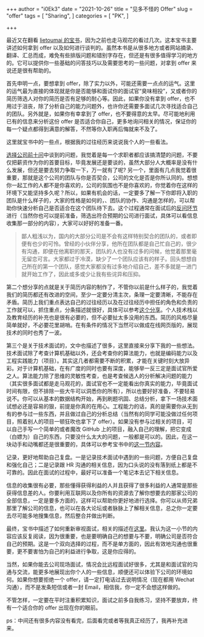+++
author = "i0Ek3"
date = "2021-10-26"
title = "见多不怪的 Offer"
slug = "offer"
tags = [
    "Sharing",
]
categories = [
    "PK",
]

+++

最近又在翻看 [lietoumai 的宝书](https://lietoumai.gitbooks.io/the-story-of-lietoumai/content/)，因为之前也走马观花的看过几次。这本宝书主要讲述如何拿到 offer 以及如何进行谈判的。虽然本书是从很多地方或者网站摘录、翻译、汇总而成，难免有些排版问题和错别字存在，但还是有很多值得学习的地方的。它可以提供你一些基础的问答技巧以及需要思考的一些问题，对拿到 offer 来说还是很有帮助的。

首先申明一点，要想拿到 offer，除了实力以外，可能还需要一点点的运气。这里的运气最为直接的体现就是你是否能够和面试你的面试官“臭味相投”，又或者你的简历筛选人对你的简历是否有足够的耐心等。因此，如果你没有拿到 offer，也不用过于沮丧，除了分析自己的能力问题外，也许你还需要多面试几次寻找适合自己的团队。另外就是，如果你有幸拿到了 offer，也不要得意的太早。尽可能地利用已有的信息来分析这份 offer 是否适合你自己，更多地询问相关的情况，保证你的每一个疑点都得到满意的解答，不然等你入职再后悔就来不及了。

这里就宝书中的一些点，根据我的过往经历来说说我个人的一些看法。

[选择公司前十问](https://lietoumai.gitbooks.io/the-story-of-lietoumai/content/gong-si-xiang-guan/xuan-ze-gong-si-qian-shi-wen.html)中谈到的问题，我觉着是每一个求职者都应该搞清楚的问题，不要仅把薪资作为你的首要目标，毕竟发展还是要谈的，虽然大部分人大概率是没有什么发展，但还是要去努力争取一下，万一就有了呢? 另一个，里面有几点我觉着很重要，那就是这个公司的团队与你是否契合，公司的文化是否是你所认同的。想想你一起工作的人都不是你喜欢的，公司的氛围也不是你喜欢的，你觉着你在这样的环境下又能坚持多久呢？所以，如果有机会的话，一定要多了解一下你即将入职的团队是什么样子的，大家的性格是如何的，、团队的协作、沟通是怎样的，可以帮助你快速分析自己是否适合在这个团队待下去。这个过程通常在面试后的[反问环节](https://lietoumai.gitbooks.io/the-story-of-lietoumai/content/zhi-wei-fa-bu/mian-shi-zhi-nan/chang-gui-mian-shi/ni-xu-yao-wen-mian-shi-guan-de-14-ge-wen-ti.html)进行（当然你也可以提前准备，筛选出符合预期的公司进行面试，具体可以看信息收集那一部分的内容），大家可以好好的准备一番。

> 鄙人粗浅以为，国内的大部分公司是不会有这样特别契合的团队的，或者即便有也少的可怜。曾经的小伙伴分享，他所在团队都是自己忙自己的，很少有沟通，即便在他离职的那天，团队的人也没有过多的问候，他觉着那里毫无留恋可言。大家都过于冷漠，缺少了一个团队应该有的样子。回头想想自己所在的第一个团队，感觉大家都没有过多地介绍自己，差不多就是一进门就开始工作了，因此或多或少让我有些诧异和压抑。

第二个想分享的点就是关于简历内容的制作了，不管你以前是什么样子的，我觉着我们的简历都还有改进的空间，至少一定要分清主次，条理一定要清晰，不能存在矛盾。简历上我们重点表达自己的过往经历以及在过往经历中担任的角色和负责的工作就可以，抓住重点，分条描述就很好，具体可以参考[这个分享](https://lietoumai.gitbooks.io/the-story-of-lietoumai/content/zhi-wei-fa-bu/jian-li-xiang-guan/ji-yu-wo-15-nian-jian-li-fen-xiang-jing-yan-er-de-lai-de-zui-jia-jian-li-mo-ban.html)。个人技术栈以及教育经历的补充也是很有必要的，但不必要扯太多没用的东西。简历的风格尽量简单就好，不必要花里胡哨。在有条件的情况下当然可以做成在线网页版的，展现技术的同时也秀了一波。

第三个是关于技术面试的，文中也描述了很多，这里直接来分享下我的一些想法。技术面试除了考查计算机基础以外，还会考查你的算法能力，也就是编码能力以及工程实践能力（项目）。其实这几者都需要不断的积累，才能在关键时刻大放异彩。对于计算机基础，在有广度的同时也要有深度，能够举一反三定是面试官所爱之人。算法能力除了思维的灵敏性考查，也是考查候选人的分析解决问题的能力（其实很多面试都是走马观花的，面试官也不一定能看出你真实的能力，毕竟面试时间有限，但不排除一些大牛可以洞悉你的所有），所以也要好好准备，不要轻易说不。你可以从基本的数据结构开始，再到刷题巩固、总结分析，拿下一场技术面试想必还是容易的狠，前提是你真的在用心。工程能力的话，真的是需要你从无到有的参与过一些东西，并且做过自己的分析总结（当然有的同学可能没做过任何项目，照着别人的项目一顿狂吹也拿下了 offer）。如果没有参与过相关的项目，可以自己手写一个简单的或者魔改 GitHub 上的项目，融入自己的理解，把它变成（白嫖为）自己的东西，只要没什么太大的问题，一般都是可以的。因此，在这一块动手和动嘴都还是很重要的，具体可以参考宝书中的[这一节内容](https://lietoumai.gitbooks.io/the-story-of-lietoumai/content/zhi-wei-fa-bu/mian-shi-zhi-nan/ji-zhu-mian-shi/zai-mian-shi-zhong-ru-he-jie-shao-xiang-mu-jing-li.html)。

记录，更好地帮助自己复盘。一是记录技术面试中遇到的一些问题，方便自己复盘和强化自己；二是记录跟 HR 沟通的相关信息，因为口头说的没有落到纸上都是不可靠的。因此在面试的过程中，最好可以准备一个笔记本去记下相关信息。

信息的收集很有必要，那些懂得获得利益的人并且获得了很多利益的人通常是那些获得信息差的人。你要利用互联网以及你所有的资源去了解你想要去的那家公司的全部信息，一定是要多方面的，这样可以帮助你更好地进行选择。你可以从师兄弟那里了解公司的信息，也可以在各大论坛或者脉脉上了解相关信息，总之你一定要去尽可能多地搜集信息，然后整合并做出判断。

最终，宝书中描述了如何重新审视面试，相关的描述在[这里](https://lietoumai.gitbooks.io/the-story-of-lietoumai/content/zhong-xin-kan-dai-mian-shi.html)。我认为这一小节的内容应该反复阅读，因为很重要，也是要明确自己的想要与不要，明确公司是否符合自己的预期。这是一个双向选择的过程，而不是单方面的，因此有效地沟通也很重要，更不要害怕为自己的利益进行争取，这是你应得的。

当然，如果你能去公司现场面试，情况会比远程面试好很多，尤其是和面试官的沟通与交流，能更多地展现出你个人的一些信息，顺便还可以体验下公司的环境如何。如果你想要拒绝一个 offer，请一定打电话过去说明情况（现在都用 Wechat 沟通），而不是发条短信或者一封 Email，相信我，你一定不会想这样做的。

不管怎样，一定要在平时注重积累知识，面试之前多自我练习，坚持不要放弃，终有一个适合你的 offer 出现在你的眼前。

ps：中间还有很多内容没有看完，后面看完或者等我真正经历了，我再补充进来。
